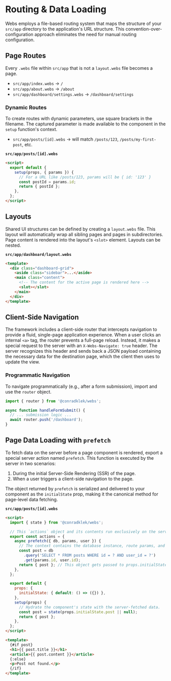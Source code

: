 # Routing & Data Loading

Webs employs a file-based routing system that maps the structure of your `src/app` directory to the application's URL structure. This convention-over-configuration approach eliminates the need for manual routing configuration.

## Page Routes

Every `.webs` file within `src/app` that is not a `layout.webs` file becomes a page.

- `src/app/index.webs` -> `/`
- `src/app/about.webs` -> `/about`
- `src/app/dashboard/settings.webs` -> `/dashboard/settings`

### Dynamic Routes

To create routes with dynamic parameters, use square brackets in the filename. The captured parameter is made available to the component in the `setup` function's context.

- `src/app/posts/[id].webs` -> will match `/posts/123`, `/posts/my-first-post`, etc.

**`src/app/posts/[id].webs`**

```html
<script>
  export default {
    setup(props, { params }) {
      // For a URL like /posts/123, params will be { id: '123' }
      const postId = params.id;
      return { postId };
    },
  };
</script>
```

## Layouts

Shared UI structures can be defined by creating a `layout.webs` file. This layout will automatically wrap all sibling pages and pages in subdirectories. Page content is rendered into the layout's `<slot>` element. Layouts can be nested.

**`src/app/dashboard/layout.webs`**

```html
<template>
  <div class="dashboard-grid">
    <aside class="sidebar">...</aside>
    <main class="content">
      <!-- The content for the active page is rendered here -->
      <slot></slot>
    </main>
  </div>
</template>
```

## Client-Side Navigation

The framework includes a client-side router that intercepts navigation to provide a fluid, single-page application experience. When a user clicks an internal `<a>` tag, the router prevents a full-page reload. Instead, it makes a special request to the server with an `X-Webs-Navigate: true` header. The server recognizes this header and sends back a JSON payload containing the necessary data for the destination page, which the client then uses to update the view.

### Programmatic Navigation

To navigate programmatically (e.g., after a form submission), import and use the `router` object.

```javascript
import { router } from '@conradklek/webs';

async function handleFormSubmit() {
  // ... submission logic ...
  await router.push('/dashboard');
}
```

## Page Data Loading with `prefetch`

To fetch data on the server before a page component is rendered, export a special server action named `prefetch`. This function is executed by the server in two scenarios:

1.  During the initial Server-Side Rendering (SSR) of the page.
2.  When a user triggers a client-side navigation to the page.

The object returned by `prefetch` is serialized and delivered to your component as the `initialState` prop, making it the canonical method for page-level data fetching.

**`src/app/posts/[id].webs`**

```html
<script>
  import { state } from '@conradklek/webs';

  // This `actions` object and its contents run exclusively on the server.
  export const actions = {
    async prefetch({ db, params, user }) {
      // The context contains the database instance, route params, and user session.
      const post = db
        .query('SELECT * FROM posts WHERE id = ? AND user_id = ?')
        .get(params.id, user.id);
      return { post }; // This object gets passed to props.initialState
    },
  };

  export default {
    props: {
      initialState: { default: () => ({}) },
    },
    setup(props) {
      // Hydrate the component's state with the server-fetched data.
      const post = state(props.initialState.post || null);
      return { post };
    },
  };
</script>

<template>
  {#if post}
  <h1>{{ post.title }}</h1>
  <article>{{ post.content }}</article>
  {:else}
  <p>Post not found.</p>
  {/if}
</template>
```
